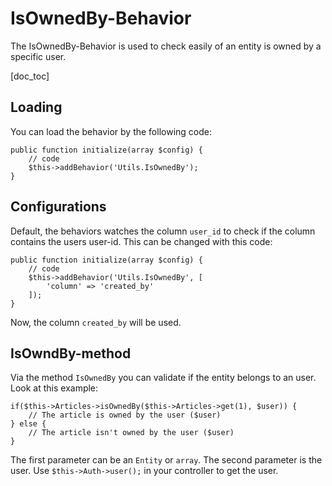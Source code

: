 IsOwnedBy-Behavior
==================

The IsOwnedBy-Behavior is used to check easily of an entity is owned by a specific user.

[doc_toc]

Loading
-------

You can load the behavior by the following code:

    public function initialize(array $config) {
        // code
        $this->addBehavior('Utils.IsOwnedBy');
    }

Configurations
--------------

Default, the behaviors watches the column `user_id` to check if the column contains the users user-id.
This can be changed with this code:

    public function initialize(array $config) {
        // code
        $this->addBehavior('Utils.IsOwnedBy', [
            'column' => 'created_by'
        ]);
    }

Now, the column `created_by` will be used.

IsOwndBy-method
---------------

Via the method `IsOwnedBy` you can validate if the entity belongs to an user. Look at this example:

    if($this->Articles->isOwnedBy($this->Articles->get(1), $user)) {
        // The article is owned by the user ($user)
    } else {
        // The article isn't owned by the user ($user)
    }

The first parameter can be an `Entity` or `array`. The second parameter is the user. Use `$this->Auth->user();` in your
controller to get the user.
